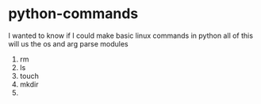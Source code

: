# python-commands
I wanted to know if I could make basic linux commands in python
all of this will us the os and arg parse modules
1. rm
2. ls 
3. touch
4. mkdir
5. 
